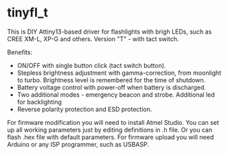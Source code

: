 # tinyfl_t
This is DIY Attiny13-based driver for flashlights with brigh LEDs, such as CREE XM-L, XP-G and others.
Version "T" - with tact switch.

Benefits:
- ON/OFF with single button click (tact switch button). 
- Stepless brightness adjustment with gamma-correction, from moonlight to turbo. Brightness level is remembered for the time of shutdown.
- Battery voltage control with power-off when battery is discharged.
- Two additional modes - emergency beacon and strobe. Additional led for backlighting
- Reverse polarity protection and ESD protection.

For firmware modification you will need to install Atmel Studio.
You can set up all working parameters just by editing definitions in .h file.
Or you can flash .hex file with default parameters. 
For firmware upload you will need Arduino or any ISP programmer, such as USBASP.

